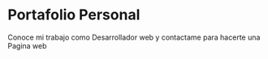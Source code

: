 # Portafolio Personal
Conoce mi trabajo como Desarrollador web y contactame para hacerte una Pagina web

